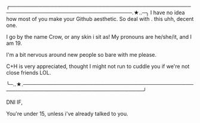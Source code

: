 ╭───────────────────────────────────────────────────────────────────────────────────.★..─╮
 I have no idea how most of you make your Github aesthetic. So deal with . this uhh, decent one.
 
 I go by the name Crow, or any skin i sit as! My pronouns are he/she/it, and I am 19. 
 
 I'm a bit nervous around new people so
 bare with me please.

 C+H is very appreciated, thought I might not run to cuddle you if we're not close friends LOL.


╰─..★.───────────────────────────────────────────────────────────────────────────────────╯


DNI IF,

You're under 15, unless i've already talked to you.

